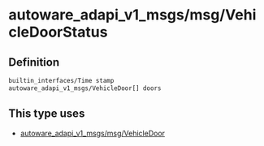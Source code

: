 <!-- This file is generated by a tool. Do not edit directly. -->

# autoware_adapi_v1_msgs/msg/VehicleDoorStatus

## Definition

```txt
builtin_interfaces/Time stamp
autoware_adapi_v1_msgs/VehicleDoor[] doors
```

## This type uses

- [autoware_adapi_v1_msgs/msg/VehicleDoor](../../autoware_adapi_v1_msgs/msg/vehicle_door.md)
